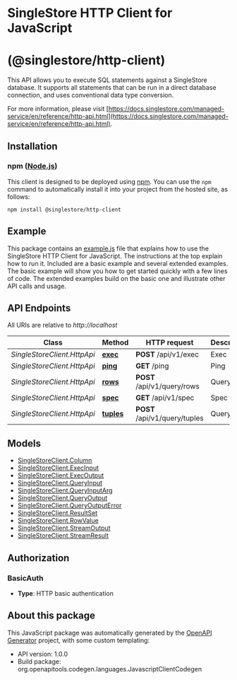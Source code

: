 # SingleStore HTTP Client for JavaScript
# (@singlestore/http-client)

This API allows you to execute SQL statements against a SingleStore database.  It supports all statements that can be run in a direct database connection, and uses conventional data type conversion.

For more information, please visit [https://docs.singlestore.com/managed-service/en/reference/http-api.html](https://docs.singlestore.com/managed-service/en/reference/http-api.html).


## Installation

### npm ([Node.js](https://nodejs.org/))

This client is designed to be deployed using [npm](https://www.npmjs.com/).  You can use the `npm` command to automatically install it into your project from the hosted site, as follows:

```shell
npm install @singlestore/http-client
```

## Example

This package contains an [example.js](example.js) file that explains how to use the SingleStore HTTP Client for JavaScript.  The instructions at the top explain how to run it.  Included are a basic example and several extended examples.  The basic example will show you how to get started quickly with a few lines of code.  The extended examples build on the basic one and illustrate other API calls and usage.

## API Endpoints

All URIs are relative to *http://localhost*

Class | Method | HTTP request | Description
------------ | ------------- | ------------- | -------------
*SingleStoreClient.HttpApi* | [**exec**](docs/HttpApi.md#exec) | **POST** /api/v1/exec | Exec
*SingleStoreClient.HttpApi* | [**ping**](docs/HttpApi.md#ping) | **GET** /ping | Ping
*SingleStoreClient.HttpApi* | [**rows**](docs/HttpApi.md#rows) | **POST** /api/v1/query/rows | Query
*SingleStoreClient.HttpApi* | [**spec**](docs/HttpApi.md#spec) | **GET** /api/v1/spec | Spec
*SingleStoreClient.HttpApi* | [**tuples**](docs/HttpApi.md#tuples) | **POST** /api/v1/query/tuples | Query


## Models

 - [SingleStoreClient.Column](docs/Column.md)
 - [SingleStoreClient.ExecInput](docs/ExecInput.md)
 - [SingleStoreClient.ExecOutput](docs/ExecOutput.md)
 - [SingleStoreClient.QueryInput](docs/QueryInput.md)
 - [SingleStoreClient.QueryInputArg](docs/QueryInputArg.md)
 - [SingleStoreClient.QueryOutput](docs/QueryOutput.md)
 - [SingleStoreClient.QueryOutputError](docs/QueryOutputError.md)
 - [SingleStoreClient.ResultSet](docs/ResultSet.md)
 - [SingleStoreClient.RowValue](docs/RowValue.md)
 - [SingleStoreClient.StreamOutput](docs/StreamOutput.md)
 - [SingleStoreClient.StreamResult](docs/StreamResult.md)


## Authorization



### BasicAuth


- **Type**: HTTP basic authentication


## About this package

This JavaScript package was automatically generated by the [OpenAPI Generator](https://openapi-generator.tech) project, with some custom templating:

- API version: 1.0.0
- Build package: org.openapitools.codegen.languages.JavascriptClientCodegen

